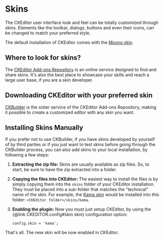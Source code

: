 # Skins

The CKEditor user interface look and feel can be totally customized through skins. Elements like the toolbar, dialogs, buttons and even their icons, can be changed to match your preferred style.

The default installation of CKEditor comes with the [Moono skin](http://ckeditor.com/addon/moono).

## Where to look for skins?

The [CKEditor Add-ons Repository](http://preview.ckeditor.com/addons/skins) is an online service designed to find and share skins. It's also the best place to showcase your skills and reach a large user base, if you are a skin developer.

## Downloading CKEditor with your preferred skin

[CKBuilder](http://ckeditor.com/builder) is the sister service of the CKEditor Add-ons Repository, making it possible to create a customized editor with any skin you want.

## Installing Skins Manually

If you prefer not to use CKBuilder, if you have skins developed by yourself of by third parties or if you just want to test skins before going through the CKBuilder process, you can also add skins to your local installation, by following a few steps:


 1. **Extracting the zip file:** Skins are usually available as zip files. So, to start, be sure to have the zip extracted into a folder.

 2. **Copying the files into CKEditor:** The easiest way to install the files is by simply copying them into the `skins` folder of your CKEditor installation. They must be placed into a sub-folder that matches the "technical" name of the skin. For example, the [Kama skin](http://ckeditor.com/addon/kama) would be installed into this folder: `<CKEditor folder>/skins/kama`.

 3. **Enabling the plugin:** Now you must just setup CKEditor, by using the {@link CKEDITOR.config#skin skin} configuration option:

		config.skin = 'kama';

That's all. The new skin will be now enabled in CKEditor.